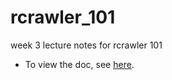 # rcrawler_101
week 3 lecture notes for rcrawler 101

+ To view the doc, see [here](http://everdark.github.io/rcrawler_101).
